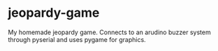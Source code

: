 # jeopardy-game
My homemade jeopardy game. Connects to an arudino buzzer system through pyserial and uses pygame for graphics.
